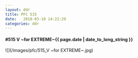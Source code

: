 ```yaml
---
layout: ddr
title: PFC 515
date:   2018-03-10 14:22:29
categories: ddr
---
```


#### **#515** V ~for EXTREME~<span class="pull-right">{{ page.date | date_to_long_string }}</span>
![](/images/pfc/515_V ~for EXTREME~.jpg)
